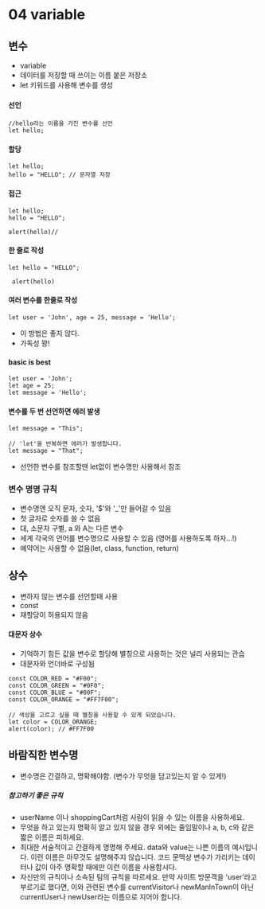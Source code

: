 # 04 variable
## 변수
- variable
- 데이터를 저장할 때 쓰이는 이름 붙은 저장소
- let 키워드를 사용해 변수를 생성

#### 선언
```
//hello라는 이름을 가진 변수를 선언
let hello;
```
#### 할당
```
let hello;
hello = "HELLO"; // 문자열 저장
```
#### 접근
```
let hello;
hello = "HELLO";

alert(hello)//
```
#### 한 줄로 작성
```
let hello = "HELLO";

 alert(hello)
```

#### 여러 변수를 한줄로 작성
```
let user = 'John', age = 25, message = 'Hello';
```
- 이 방법은 좋지 않다.
- 가독성 꽝!

#### basic is best
```
let user = 'John';
let age = 25;
let message = 'Hello';
```
#### 변수를 두 번 선언하면 에러 발생
```
let message = "This";

// 'let'을 반복하면 에러가 발생합니다.
let message = "That"; 
```
- 선언한 변수를 참조할땐 let없이 변수명만 사용해서 참조
### 변수 명명 규칙
- 변수명엔 오직 문자, 숫자, '$'와 '_'만 들어갈 수 있음
- 첫 글자로 숫자를 쓸 수 없음
- 대, 소문자 구별, a 와 A는 다른 변수
- 세계 각국의 언어를 변수명으로 사용할 수 있음 (영어를 사용하도록 하자...!)
- 예약어는 사용할 수 없음(let, class, function, return)
## 상수
- 변하지 않는 변수를 선언할때 사용
- const
- 재할당이 허용되지 않음
#### 대문자 상수
- 기억하기 힘든 값을 변수로 할당해 별칭으로 사용하는 것은 널리 사용되는 관습
- 대문자와 언더바로 구성됨
```
const COLOR_RED = "#F00";
const COLOR_GREEN = "#0F0";
const COLOR_BLUE = "#00F";
const COLOR_ORANGE = "#FF7F00";

// 색상을 고르고 싶을 때 별칭을 사용할 수 있게 되었습니다.
let color = COLOR_ORANGE;
alert(color); // #FF7F00
```
## 바람직한 변수명
- 변수명은 간결하고, 명확해야함. (변수가 무엇을 담고있는지 알 수 있게!)
##### 참고하기 좋은 규칙
- userName 이나 shoppingCart처럼 사람이 읽을 수 있는 이름을 사용하세요.
- 무엇을 하고 있는지 명확히 알고 있지 않을 경우 외에는 줄임말이나 a, b, c와 같은 짧은 이름은 피하세요.
- 최대한 서술적이고 간결하게 명명해 주세요. data와 value는 나쁜 이름의 예시입니다. 이런 이름은 아무것도 설명해주지 않습니다. 코드 문맥상 변수가 가리키는 데이터나 값이 아주 명확할 때에만 이런 이름을 사용합시다.
- 자신만의 규칙이나 소속된 팀의 규칙을 따르세요. 만약 사이트 방문객을 'user’라고 부르기로 했다면, 이와 관련된 변수를 currentVisitor나 newManInTown이 아닌 currentUser나 newUser라는 이름으로 지어야 합니다.
